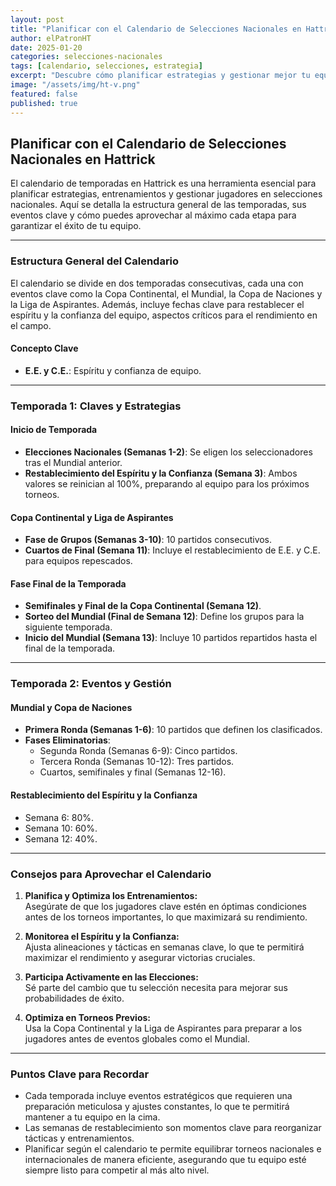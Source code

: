 ```yaml
---
layout: post
title: "Planificar con el Calendario de Selecciones Nacionales en Hattrick"
author: elPatronHT
date: 2025-01-20
categories: selecciones-nacionales
tags: [calendario, selecciones, estrategia]
excerpt: "Descubre cómo planificar estrategias y gestionar mejor tu equipo conociendo el calendario de temporadas en Hattrick, y lleva a tu selección al éxito."
image: "/assets/img/ht-v.png"
featured: false
published: true
---
```


## Planificar con el Calendario de Selecciones Nacionales en Hattrick

El calendario de temporadas en Hattrick es una herramienta esencial para planificar estrategias, entrenamientos y gestionar jugadores en selecciones nacionales. Aquí se detalla la estructura general de las temporadas, sus eventos clave y cómo puedes aprovechar al máximo cada etapa para garantizar el éxito de tu equipo.

---

### Estructura General del Calendario

El calendario se divide en dos temporadas consecutivas, cada una con eventos clave como la Copa Continental, el Mundial, la Copa de Naciones y la Liga de Aspirantes. Además, incluye fechas clave para restablecer el espíritu y la confianza del equipo, aspectos críticos para el rendimiento en el campo.

#### Concepto Clave

- **E.E. y C.E.**: Espíritu y confianza de equipo.

---

### Temporada 1: Claves y Estrategias

#### Inicio de Temporada

- **Elecciones Nacionales (Semanas 1-2)**: Se eligen los seleccionadores tras el Mundial anterior.
- **Restablecimiento del Espíritu y la Confianza (Semana 3)**: Ambos valores se reinician al 100%, preparando al equipo para los próximos torneos.

#### Copa Continental y Liga de Aspirantes

- **Fase de Grupos (Semanas 3-10)**: 10 partidos consecutivos.
- **Cuartos de Final (Semana 11)**: Incluye el restablecimiento de E.E. y C.E. para equipos repescados.

#### Fase Final de la Temporada

- **Semifinales y Final de la Copa Continental (Semana 12)**.
- **Sorteo del Mundial (Final de Semana 12)**: Define los grupos para la siguiente temporada.
- **Inicio del Mundial (Semana 13)**: Incluye 10 partidos repartidos hasta el final de la temporada.

---

### Temporada 2: Eventos y Gestión

#### Mundial y Copa de Naciones

- **Primera Ronda (Semanas 1-6)**: 10 partidos que definen los clasificados.
- **Fases Eliminatorias**:
  - Segunda Ronda (Semanas 6-9): Cinco partidos.
  - Tercera Ronda (Semanas 10-12): Tres partidos.
  - Cuartos, semifinales y final (Semanas 12-16).

#### Restablecimiento del Espíritu y la Confianza

- Semana 6: 80%.
- Semana 10: 60%.
- Semana 12: 40%.

---

### Consejos para Aprovechar el Calendario

1. **Planifica y Optimiza los Entrenamientos:**  
   Asegúrate de que los jugadores clave estén en óptimas condiciones antes de los torneos importantes, lo que maximizará su rendimiento.

2. **Monitorea el Espíritu y la Confianza:**  
   Ajusta alineaciones y tácticas en semanas clave, lo que te permitirá maximizar el rendimiento y asegurar victorias cruciales.

3. **Participa Activamente en las Elecciones:**  
   Sé parte del cambio que tu selección necesita para mejorar sus probabilidades de éxito.

4. **Optimiza en Torneos Previos:**  
   Usa la Copa Continental y la Liga de Aspirantes para preparar a los jugadores antes de eventos globales como el Mundial.

---

### Puntos Clave para Recordar

- Cada temporada incluye eventos estratégicos que requieren una preparación meticulosa y ajustes constantes, lo que te permitirá mantener a tu equipo en la cima.
- Las semanas de restablecimiento son momentos clave para reorganizar tácticas y entrenamientos.
- Planificar según el calendario te permite equilibrar torneos nacionales e internacionales de manera eficiente, asegurando que tu equipo esté siempre listo para competir al más alto nivel.
